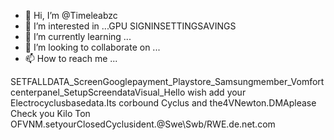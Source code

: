 - 👋 Hi, I’m @Timeleabzc
- 👀 I’m interested in ...GPU SIGNINSETTINGSAVINGS
- 🌱 I’m currently learning ...
- 💞️ I’m looking to collaborate on ...
- 📫 How to reach me ...

<!Wtf MCECc is down

Timeleabzc/Timeleabzc is a ✨ special ✨ repository because its `README.md` (this file) appears on your GitHub profile.
You can click the Preview link to take a look at your changes.
--->SETFALLDATA_ScreenGooglepayment_Playstore_Samsungmember_Vomfortcenterpanel_SetupScreendataVisual_Hello wish add your Electrocyclusbasedata.Its corbound Cyclus and the4VNewton.DMAplease Check you Kilo Ton OFVNM.setyourClosedCyclusident.@Swe\Swb/RWE.de.net.com
